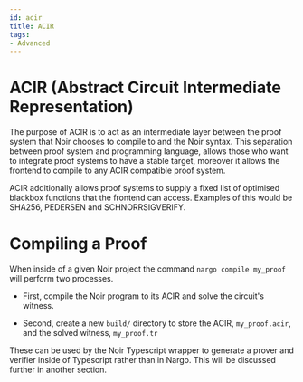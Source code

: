 ```yaml
---
id: acir
title: ACIR
tags:
- Advanced
---
```


# ACIR (Abstract Circuit Intermediate Representation)

The purpose of ACIR is to act as an intermediate layer between the proof system that Noir chooses to compile to and the Noir syntax.
This separation between proof system and programming language, allows those who want to integrate proof systems to have a stable target, moreover it allows the frontend to compile to any ACIR compatible proof system.

ACIR additionally allows proof systems to supply a fixed list of optimised blackbox functions that the frontend can access. Examples of this would be SHA256, PEDERSEN and SCHNORRSIGVERIFY.

# Compiling a Proof

When inside of a given Noir project the command `nargo compile my_proof` will perform two processes.

- First, compile the Noir program to its ACIR and solve the circuit's witness.

- Second, create a new `build/` directory to store the ACIR, `my_proof.acir`, and the solved witness, `my_proof.tr`

These can be used by the Noir Typescript wrapper to generate a prover and verifier inside of Typescript rather than in Nargo. This will be discussed further in another section.
